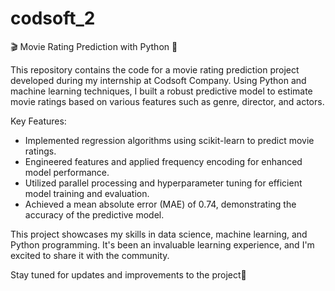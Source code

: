 # codsoft_2
🎬 Movie Rating Prediction with Python 🍿

This repository contains the code for a movie rating prediction project developed during my internship at Codsoft Company. Using Python and machine learning techniques, I built a robust predictive model to estimate movie ratings based on various features such as genre, director, and actors.

Key Features:
- Implemented regression algorithms using scikit-learn to predict movie ratings.
- Engineered features and applied frequency encoding for enhanced model performance.
- Utilized parallel processing and hyperparameter tuning for efficient model training and evaluation.
- Achieved a mean absolute error (MAE) of 0.74, demonstrating the accuracy of the predictive model.

This project showcases my skills in data science, machine learning, and Python programming. It's been an invaluable learning experience, and I'm excited to share it with the community.

Stay tuned for updates and improvements to the project🚀